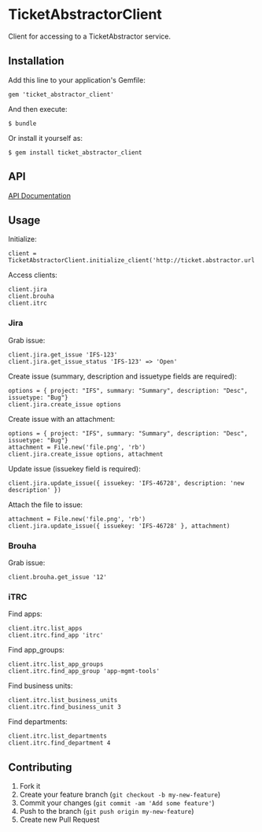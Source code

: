 # TicketAbstractorClient

Client for accessing to a TicketAbstractor service.

## Installation

Add this line to your application's Gemfile:

    gem 'ticket_abstractor_client'

And then execute:

    $ bundle

Or install it yourself as:

    $ gem install ticket_abstractor_client
    
## API

[API Documentation](http://rubydoc.info/gems/ticket_abstractor_client/frames)

## Usage

Initialize:

    client = TicketAbstractorClient.initialize_client('http://ticket.abstractor.url')

Access clients:

    client.jira
    client.brouha
    client.itrc

### Jira

Grab issue:

    client.jira.get_issue 'IFS-123'
    client.jira.get_issue_status 'IFS-123' => 'Open'
    
Create issue (summary, description and issuetype fields are required):

    options = { project: "IFS", summary: "Summary", description: "Desc", issuetype: "Bug"}
    client.jira.create_issue options

Create issue with an attachment:

    options = { project: "IFS", summary: "Summary", description: "Desc", issuetype: "Bug"}
    attachment = File.new('file.png', 'rb')
    client.jira.create_issue options, attachment
    
Update issue (issuekey field is required):

    client.jira.update_issue({ issuekey: 'IFS-46728', description: 'new description' })
    
Attach the file to issue:

    attachment = File.new('file.png', 'rb')
    client.jira.update_issue({ issuekey: 'IFS-46728' }, attachment)
    
### Brouha

Grab issue:

    client.brouha.get_issue '12'
    
### iTRC

Find apps:

    client.itrc.list_apps
    client.itrc.find_app 'itrc'
    
Find app_groups:

    client.itrc.list_app_groups
    client.itrc.find_app_group 'app-mgmt-tools'
    
Find business units:

    client.itrc.list_business_units
    client.itrc.find_business_unit 3
    
Find departments:

    client.itrc.list_departments
    client.itrc.find_department 4
    

## Contributing

1. Fork it
2. Create your feature branch (`git checkout -b my-new-feature`)
3. Commit your changes (`git commit -am 'Add some feature'`)
4. Push to the branch (`git push origin my-new-feature`)
5. Create new Pull Request

